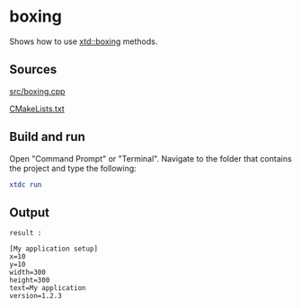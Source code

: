 # boxing

Shows how to use [xtd::boxing](https://gammasoft71.github.io/xtd/reference_guides/latest/group__system.html#gac451ec4dea542f67e4fa51551fd2cef9) methods.

## Sources

[src/boxing.cpp](src/boxing.cpp)

[CMakeLists.txt](CMakeLists.txt)

## Build and run

Open "Command Prompt" or "Terminal". Navigate to the folder that contains the project and type the following:

```cmake
xtdc run
```

## Output

```
result :

[My application setup]
x=10
y=10
width=300
height=300
text=My application
version=1.2.3

```

